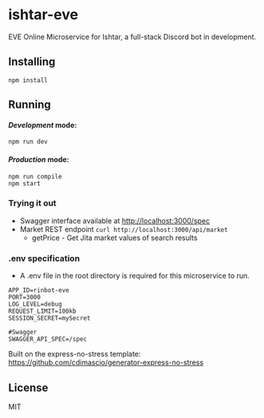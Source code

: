 # ishtar-eve

EVE Online Microservice for Ishtar, a full-stack Discord bot in development.

## Installing
```
npm install
```

## Running
#### *Development* mode:

```
npm run dev
```

#### *Production* mode:

```
npm run compile
npm start
```

### Trying it out
* Swagger interface available at [http://localhost:3000/spec](http://localhost:3000/spec)
* Market REST endpoint `curl http://localhost:3000/api/market`
    * getPrice - Get Jita market values of search results
   
### .env specification
* A .env file in the root directory is required for this microservice to run.
```
APP_ID=rinbot-eve
PORT=3000
LOG_LEVEL=debug
REQUEST_LIMIT=100kb
SESSION_SECRET=mySecret

#Swagger
SWAGGER_API_SPEC=/spec
```
Built on the express-no-stress template:
https://github.com/cdimascio/generator-express-no-stress

License
----
MIT